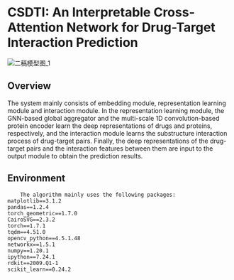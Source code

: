 # CSDTI: An Interpretable Cross-Attention Network for Drug-Target Interaction Prediction
![二稿模型图_1](https://user-images.githubusercontent.com/127482935/224321177-d5980243-1260-47b8-9b7f-d493b9790006.png)

## Overview
The system mainly consists of embedding module, representation learning module and interaction module. In the representation learning module, the GNN-based global aggregator and the multi-scale 1D convolution-based protein encoder learn the deep representations of drugs and proteins, respectively, and the interaction module learns the substructure interaction process of drug-target pairs. Finally, the deep representations of the drug-target pairs and the interaction features between them are input to the output module to obtain the prediction results.

## Environment
        The algorithm mainly uses the following packages:
    matplotlib==3.1.2
    pandas==1.2.4
    torch_geometric==1.7.0
    CairoSVG==2.3.2
    torch==1.7.1
    tqdm==4.51.0
    opencv_python==4.5.1.48
    networkx==1.5.1
    numpy==1.20.1
    ipython==7.24.1
    rdkit==2009.Q1-1
    scikit_learn==0.24.2
